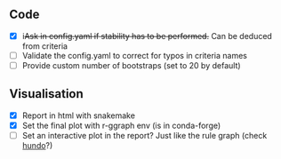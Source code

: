 ## Code

- [x] i~~Ask in config.yaml if stability has to be performed.~~ Can be deduced from criteria
- [ ] Validate the config.yaml to correct for typos in criteria names
- [ ] Provide custom number of bootstraps (set to 20 by default)

## Visualisation

- [x] Report in html with snakemake
- [x] Set the final plot with r-ggraph env (is in conda-forge)
- [ ] Set an interactive plot in the report? Just like the rule graph (check [hundo](https://github.com/pnnl/hundo)?)
